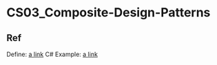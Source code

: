 # CS03_Composite-Design-Patterns

## Ref

Define: [a link](https://refactoring.guru/design-patterns/composite)
C# Example: [a link](https://refactoring.guru/design-patterns/composite/csharp/example#example-0)